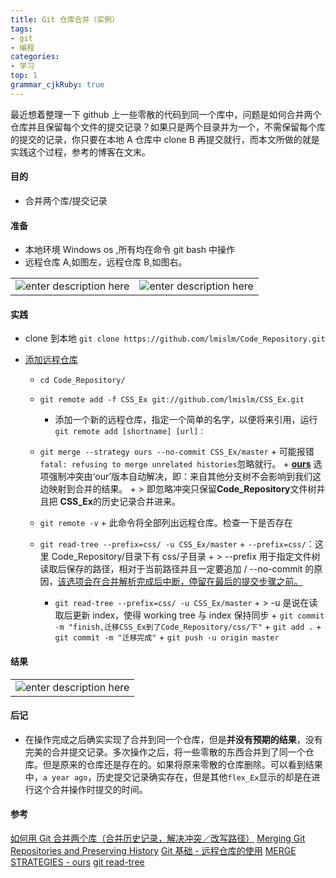 ```yaml
---
title: Git 仓库合并（实例）
tags: 
- git
- 编程
categories: 
- 学习
top: 1
grammar_cjkRuby: true
---
```


最近想着整理一下 github 上一些零散的代码到同一个库中，问题是如何合并两个仓库并且保留每个文件的提交记录？如果只是两个目录并为一个，不需保留每个库的提交的记录，你只要在本地 A 仓库中 clone B 再提交就行，而本文所做的就是实践这个过程，参考的博客在文末。

<!--more-->

#### 目的

* 合并两个库/提交记录

#### 准备

* 本地环境 Windows os ,所有均在命令 git bash 中操作
* 远程仓库 A,如图左，远程仓库 B,如图右。

|                              |                              |
| ---------------------------- | ---------------------------- |
| ![enter description here][1] | ![enter description here][2] |

#### 实践

* clone 到本地
  `git clone https://github.com/lmislm/Code_Repository.git`
* [添加远程仓库][3]

  * `cd Code_Repository/`

  * `git remote add -f CSS_Ex git://github.com/lmislm/CSS_Ex.git`
    * 添加一个新的远程仓库，指定一个简单的名字，以便将来引用，运行 `git remote add [shortname] [url]：`

  - `git merge --strategy ours --no-commit CSS_Ex/master` + 可能报错`fatal: refusing to merge unrelated histories`忽略就行。 + [**ours**][4] 选项强制冲突由‘our’版本自动解决，即：来自其他分支树不会影响到我们这边映射到合并的结果。 + > 即忽略冲突只保留**Code_Repository**文件树并且把 **CSS_Ex**的历史记录合并进来。

  - `git remote -v` + 此命令将全部列出远程仓库。检查一下是否存在
  - `git read-tree --prefix=css/ -u CSS_Ex/master` + `--prefix=css/`：这里 Code_Repository/目录下有 css/子目录 + > --prefix 用于指定文件树读取后保存的路径，相对于当前路径并且一定要追加 /
    --no-commit 的原因，[该选项会在合并解析完成后中断，停留在最后的提交步骤之前。][5]

    * `git read-tree --prefix=css/ -u CSS_Ex/master` + > -u 是说在读取后更新 index，使得 working tree 与 index 保持同步 + `git commit -m "finish,迁移CSS_Ex到了Code_Repository/css/下"` + `git add .` + `git commit -m "迁移完成"` + `git push -u origin master`

#### 结果

|                              |
| ---------------------------- |
| ![enter description here][6] |

#### 后记

* 在操作完成之后确实实现了合并到同一个仓库，但是**并没有预期的结果**，没有完美的合并提交记录。多次操作之后，将一些零散的东西合并到了同一个仓库。但是原来的仓库还是存在的。如果将原来零散的仓库删除。可以看到结果中，`a year ago`，历史提交记录确实存在，但是其他`flex_Ex`显示的却是在进行这个合并操作时提交的时间。

#### 参考

[如何用 Git 合并两个库（合并历史记录，解决冲突／改写路径）][7]
[Merging Git Repositories and Preserving History][8]
[ Git 基础 - 远程仓库的使用][9]
[MERGE STRATEGIES​ - ours][10]
[git read-tree][11]

[1]: https://i.imgur.com/NWbZygn.png
[2]: https://i.imgur.com/FidxLZc.png
[3]: https://git-scm.com/book/zh/v1/Git-%E5%9F%BA%E7%A1%80-%E8%BF%9C%E7%A8%8B%E4%BB%93%E5%BA%93%E7%9A%84%E4%BD%BF%E7%94%A8
[4]: https://git-scm.com/docs/merge-strategies#merge-strategies-ours
[5]: https://segmentfault.com/a/1190000000678808
[6]: https://i.imgur.com/QNW1boS.png
[7]: https://segmentfault.com/a/1190000000678808
[8]: https://mlichtenberg.wordpress.com/2015/08/28/merging-git-repositories-and-preserving-history/
[9]: https://git-scm.com/book/zh/v1/Git-%E5%9F%BA%E7%A1%80-%E8%BF%9C%E7%A8%8B%E4%BB%93%E5%BA%93%E7%9A%84%E4%BD%BF%E7%94%A8
[10]: https://git-scm.com/docs/merge-strategies#merge-strategies-ours
[11]: https://git-scm.com/docs/git-read-tree
